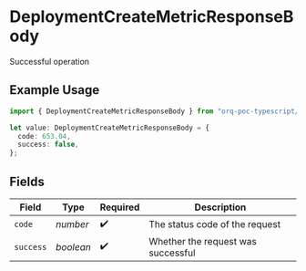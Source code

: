 # DeploymentCreateMetricResponseBody

Successful operation

## Example Usage

```typescript
import { DeploymentCreateMetricResponseBody } from "orq-poc-typescript/models/operations";

let value: DeploymentCreateMetricResponseBody = {
  code: 653.04,
  success: false,
};
```

## Fields

| Field                              | Type                               | Required                           | Description                        |
| ---------------------------------- | ---------------------------------- | ---------------------------------- | ---------------------------------- |
| `code`                             | *number*                           | :heavy_check_mark:                 | The status code of the request     |
| `success`                          | *boolean*                          | :heavy_check_mark:                 | Whether the request was successful |